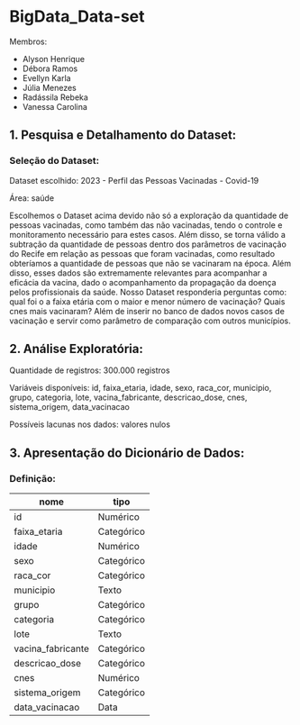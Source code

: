 # BigData_Data-set

Membros:
* Alyson Henrique
* Débora Ramos
* Evellyn Karla
* Júlia Menezes
* Radássila Rebeka
* Vanessa Carolina

## 1. Pesquisa e Detalhamento do Dataset:

### Seleção do Dataset:

Dataset escolhido: 2023 - Perfil das Pessoas Vacinadas - Covid-19

Área: saúde

Escolhemos o Dataset acima devido não só a exploração da quantidade de pessoas vacinadas, como também das não vacinadas, tendo o controle e monitoramento necessário para estes casos. Além disso, se torna válido a subtração da quantidade de pessoas dentro dos parâmetros de vacinação do Recife em relação as pessoas que foram vacinadas, como resultado obteríamos a quantidade de pessoas que não se vacinaram na época. Além disso, esses dados são extremamente relevantes para acompanhar a eficácia da vacina, dado o acompanhamento da propagação da doença pelos profissionais da saúde. Nosso Dataset responderia perguntas como: qual foi o a faixa etária com o maior e menor número de vacinação? Quais cnes mais vacinaram? Além de inserir no banco de dados novos casos de vacinação e servir como parâmetro de comparação com outros municípios.

## 2. Análise Exploratória:

Quantidade de registros: 300.000 registros

Variáveis disponíveis: id, faixa_etaria, idade, sexo, raca_cor, municipio, grupo, categoria, lote, vacina_fabricante, descricao_dose, cnes, sistema_origem, data_vacinacao

Possíveis lacunas nos dados: valores nulos

## 3. Apresentação do Dicionário de Dados:

### Definição:

nome | tipo
---------|--------
id | Numérico
faixa_etaria| Categórico
idade| Numérico
sexo| Categórico
raca_cor| Categórico
municipio| Texto
grupo| Categórico
categoria| Categórico
lote| Texto
vacina_fabricante| Categórico
descricao_dose| Categórico
cnes| Numérico
sistema_origem| Categórico
data_vacinacao| Data

